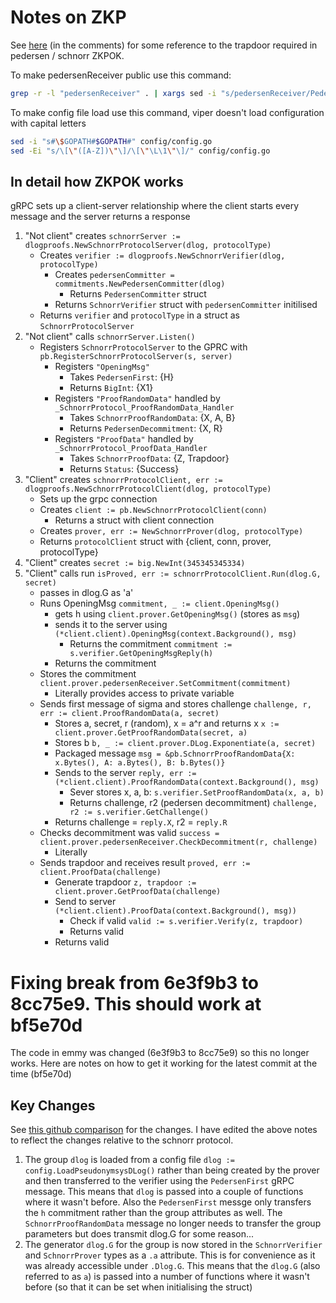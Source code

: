 # Notes on ZKP

See [here](https://blog.cryptographyengineering.com/2017/01/21/zero-knowledge-proofs-an-illustrated-primer-part-2/) (in the comments) for some reference to the trapdoor required in pedersen / schnorr ZKPOK.


To make pedersenReceiver public use this command:
```bash
grep -r -l "pedersenReceiver" . | xargs sed -i "s/pedersenReceiver/PedersenReceiver/"
```

To make config file load use this command, viper doesn't load configuration with capital letters
```bash
sed -i "s#\$GOPATH#$GOPATH#" config/config.go
sed -Ei "s/\[\"([A-Z])\"\]/\[\"\L\1\"\]/" config/config.go
```
## In detail how ZKPOK works

gRPC sets up a client-server relationship where the client starts every message and the server returns a response

1. "Not client" creates `schnorrServer := dlogproofs.NewSchnorrProtocolServer(dlog, protocolType)`
    * Creates `verifier := dlogproofs.NewSchnorrVerifier(dlog, protocolType)`
        * Creates `pedersenCommitter = commitments.NewPedersenCommitter(dlog)`
            * Returns `PedersenCommitter` struct
        * Returns `SchnorrVerifier` struct with `pedersenCommitter` initilised
    * Returns `verifier` and `protocolType` in a struct as `SchnorrProtocolServer`
2. "Not client" calls `schnorrServer.Listen()`
    * Registers `SchnorrProtocolServer` to the GPRC with `pb.RegisterSchnorrProtocolServer(s, server)`
        * Registers `"OpeningMsg"`
            * Takes `PedersenFirst`: {H}
            * Returns `BigInt`: {X1}
        * Registers `"ProofRandomData"` handled by `_SchnorrProtocol_ProofRandomData_Handler`
            * Takes `SchnorrProofRandomData`: {X, A, B}
            * Returns `PedersenDecommitment`: {X, R}
        * Registers `"ProofData"` handled by `_SchnorrProtocol_ProofData_Handler`
            * Takes `SchnorrProofData`: {Z, Trapdoor}
            * Returns `Status`: {Success}
3. "Client" creates `schnorrProtocolClient, err := dlogproofs.NewSchnorrProtocolClient(dlog, protocolType)`
    * Sets up the grpc connection
    * Creates `client := pb.NewSchnorrProtocolClient(conn)`
        * Returns a struct with client connection
    * Creates `prover, err := NewSchnorrProver(dlog, protocolType)`
    * Returns `protocolClient` struct with {client, conn, prover, protocolType}
4. "Client" creates `secret := big.NewInt(345345345334)`
5. "Client" calls run `isProved, err := schnorrProtocolClient.Run(dlog.G, secret)`
    * passes in dlog.G as 'a'
    * Runs OpeningMsg `commitment, _ := client.OpeningMsg()`
        * gets h using `client.prover.GetOpeningMsg()` (stores as `msg`)
        * sends it to the server using `(*client.client).OpeningMsg(context.Background(), msg)`
            * Returns the commitment `commitment := s.verifier.GetOpeningMsgReply(h)`
        * Returns the commitment
    * Stores the commitment `client.prover.pedersenReceiver.SetCommitment(commitment)`
        * Literally provides access to private variable
    * Sends first message of sigma and stores challenge `challenge, r, err := client.ProofRandomData(a, secret)`
        * Stores a, secret, r (random), x = a^r and returns x `x := client.prover.GetProofRandomData(secret, a)`
        * Stores b `b, _ := client.prover.DLog.Exponentiate(a, secret)`
        * Packaged message `msg = &pb.SchnorrProofRandomData{X: x.Bytes(), A: a.Bytes(), B: b.Bytes()}`
        * Sends to the server `reply, err := (*client.client).ProofRandomData(context.Background(), msg)`
            * Sever stores x, a, b: `s.verifier.SetProofRandomData(x, a, b)`
            * Returns challenge, r2 (pedersen decommitment) `challenge, r2 := s.verifier.GetChallenge()`
        * Returns challenge = `reply.X`, r2 = `reply.R`
    * Checks decommitment was valid `success = client.prover.pedersenReceiver.CheckDecommitment(r, challenge)`
        * Literally
    * Sends trapdoor and receives result `proved, err := client.ProofData(challenge)`
        * Generate trapdoor `z, trapdoor := client.prover.GetProofData(challenge)`
        * Send to server `(*client.client).ProofData(context.Background(), msg))`
            * Check if valid `valid := s.verifier.Verify(z, trapdoor)`
            * Returns valid
        * Returns valid

# Fixing break from 6e3f9b3 to 8cc75e9. This should work at bf5e70d

The code in emmy was changed (6e3f9b3 to 8cc75e9) so this no longer works. Here are notes on how to get it working for the latest commit at the time (bf5e70d)

## Key Changes

See [this github  comparison](https://github.com/xlab-si/emmy/compare/6e3f9b3815645f72806bc27b49fe4fd6eba0eded...b5fe70dfa272b9dc7f8d3af35a1b34cf75cf9a98) for the changes. I have edited the above notes to reflect the changes relative to the schnorr protocol.


1. The group `dlog` is loaded from a config file `dlog := config.LoadPseudonymsysDLog()` rather than being created by the prover and then transferred to the verifier using the `PedersenFirst` gRPC message. This means that `dlog` is passed into a couple of functions where it wasn't before. Also the `PedersenFirst` messge only transfers the `h` commitment rather than the group attributes as well. The `SchnorrProofRandomData` message no longer needs to transfer the group parameters but does transmit dlog.G for some reason...
2. The generator `dlog.G` for the group is now stored in the `SchnorrVerifier` and `SchnorrProver` types as a `.a` attribute. This is for convenience as it was already accessible under `.Dlog.G`. This means that the `dlog.G` (also referred to as `a`) is passed into a number of functions where it wasn't before (so that it can be set when initialising the struct)
